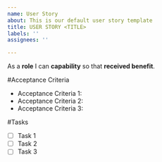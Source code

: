 ```yaml
---
name: User Story
about: This is our default user story template
title: USER STORY <TITLE>
labels: ''
assignees: ''

---
```


As a **role** I can **capability** so that **received benefit**.

#Acceptance Criteria
- Acceptance Criteria 1:
- Acceptance Criteria 2:
- Acceptance Criteria 3:

#Tasks
- [ ] Task 1
- [ ] Task 2
- [ ] Task 3
